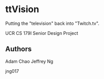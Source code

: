 ttVision
=====

Putting the "television" back into "Twitch.tv".

UCR CS 179I Senior Design Project

## Authors
Adam Chao
Jeffrey Ng

jng017
